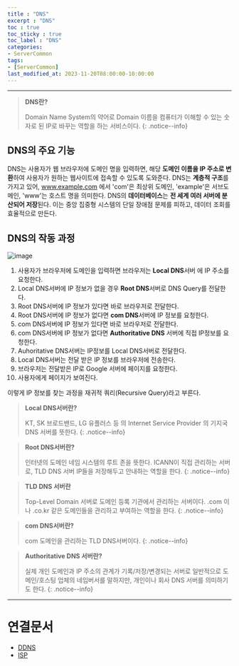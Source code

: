 ```yaml
---
title : "DNS"
excerpt : "DNS"
toc : true
toc_sticky : true
toc_label : "DNS"
categories:
- ServerCommon
tags:
- [ServerCommon]
last_modified_at: 2023-11-20T08:00:00-10:00:00
---
```

  
---
  
> **DNS란?**  
>
>Domain Name System의 약어로 Domain 이름을 컴퓨터가 이해할 수 있는 숫자로 된 IP로 바꾸는 역할을 하는 서비스이다. 
{: .notice--info}  
  
## DNS의 주요 기능
  DNS는 사용자가 웹 브라우저에 도메인 명을 입력하면, 해당 **도메인 이름을 IP 주소로 변환**하여 사용자가 원하는 웹사이트에 접속할 수 있도록 도와준다. 
  DNS는 **계층적 구조**를 가지고 있어, www.example.com 에서 'com'은 최상위 도메인, 'example'은 서브도메인, 'www'는 호스트 명을 의미한다.
  DNS의 **데이터베이스**는 **전 세계 여러 서버에 분산되어 저장**된다. 이는 중앙 집중형 시스템의 단일 장애점 문제를 피하고, 데이터 조회를 효율적으로 만든다. 
  
## DNS의 작동 과정
  
![image](../../assets/images/DNDSWorkflow.png)

 1. 사용자가 브라우저에 도메인을 입력하면 브라우저는 **Local DNS**서버 에 IP 주소를 요청한다.
 2. Local DNS서버에 IP 정보가 없을 경우 **Root DNS**서버로 DNS Query를 전달한다.
 3. Root DNS서버에 IP 정보가 있다면 바로 브라우저로 전달한다.
 4. Root DNS서버에 IP 정보가 없다면 **com DNS**서버에 IP 정보를 요청한다.
 5. com DNS서버에 IP 정보가 있다면 바로 브라우저로 전달한다.
 6. com DNS서버에 IP 정보가 없다면 **Authoritative DNS** 서버에 직접 IP정보를 요청한다.
 7. Auhoritative DNS서버는 IP정보를 Local DNS서버로 전달한다.
 8. Local DNS서버는 전달 받은 IP 정보를 브라우저에 전송한다.
 9. 브라우저는 전달받은 IP로 Google 서버에 페이지를 요청한다.
 10. 사용자에게 페이지가 보여진다.

 이렇게 IP 정보를 찾는 과정을 재귀적 쿼리(Recursive Query)라고 부른다.

> **Local DNS서버란?**  
>
> KT, SK 브로드밴드, LG 유플러스 등 의 Internet Service Provider 의 기지국 DNS 서버를 뜻한다. 
{: .notice--info}  

> **Root DNS서버란?**  
>
> 인터넷의 도메인 네임 시스템의 루트 존을 뜻한다. ICANN이 직접 관리하는 서버로, TLD DNS 서버 IP들을 저장해두고 안내하는 역할을 한다. 
{: .notice--info}  

> **TLD DNS 서버란**  
>
> Top-Level Domain 서버로 도메인 등록 기관에서 관리하는 서버이다. .com 이나 .co.kr 같은 도메인들을 관리하고 부여하는 역할을 한다. 
{: .notice--info}  

> **com DNS서버란?**  
>
> com 도메인을 관리하는 TLD DNS서버이다. 
{: .notice--info}  

> **Authoritative DNS 서버란?**  
>
> 실제 개인 도메인과 IP 주소의 관계가 기록/저장/변경되는 서버로 일반적으로 도메인/호스팅 업체의 네임버서를 말하지만, 개인이나 회사 DNS 서버를 의미하기도 한다. 
{: .notice--info}  

---
  
# 연결문서
- [DDNS](../../servercommon/servercommon-DDNS)
- [ISP](../../통신/통신-ISP)